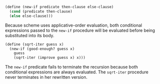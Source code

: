 ```scheme
(define (new-if predicate then-clause else-clause)
  (cond (predicate then-clause)
  (else else-clause)))
```

Because scheme uses applicative-order evaluation, both conditional expressions
passed to the `new-if` procedure will be evaluated before being substituted 
into its body.

```scheme
(define (sqrt-iter guess x)
  (new-if (good-enough? guess x)
    guess
    (sqrt-iter (improve guess x) x)))

```

The `new-if` predicate fails to terminate the recursion because both
conditional expressions are always evaluated.
The `sqrt-iter` procedure never terminates in her rewritten version.
